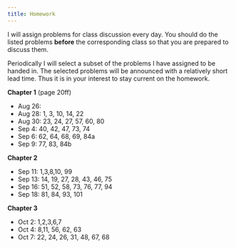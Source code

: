 ```yaml
---
title: Homework
---
```



I will assign problems for class discussion every day.  You should 
do the listed problems **before** the corresponding class so that you are prepared to
discuss them.

Periodically I will select a subset of the problems I have
assigned to be handed in.  The selected problems will be announced with a relatively short
lead time.  Thus it is in your interest to stay current on the homework.

**Chapter 1** (page 20ff)

- Aug 26: 
- Aug 28:  1, 3, 10, 14, 22
- Aug 30:  23, 24, 27,  57, 60, 80
- Sep  4:  40, 42, 47, 73, 74
- Sep  6:  62, 64, 68, 69, 84a
- Sep  9:  77, 83, 84b

**Chapter 2**

- Sep 11: 1,3,8,10, 99
- Sep 13: 14, 19, 27, 28, 43, 46, 75
- Sep 16: 51, 52, 58, 73, 76, 77, 94
- Sep 18: 81, 84, 93, 101

**Chapter 3**

- Oct 2: 1,2,3,6,7
- Oct 4: 8,11, 56, 62, 63
- Oct 7: 22, 24, 26, 31, 48, 67, 68


